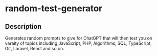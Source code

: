 # random-test-generator

## Description

Generates random prompts to give for ChatGPT that will then test you on varaity of topics including
JavaScript, PHP, Algorithms, SQL, TypeScript, Git, Laravel, React and so on.
